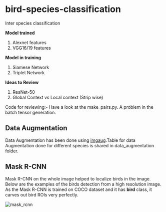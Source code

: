 # bird-species-classification
Inter species classification

**Model trained**
1) Alexnet features
2) VGG16/19 features

**Model in training**
1) Siamese Network
2) Triplet Network

**Ideas to Review**
1) ResNet-50 
2) Global Context vs Local context (Strip wise)

Code for reviewing:- 
Have a look at the make_pairs.py. A problem in the batch tensor generation.

## Data Augmentation
Data Augmentation has been done using [imgaug](https://imgaug.readthedocs.io/en/latest/source/augmenters.html#affine).Table for data Augmentation done for different species is shared in data_augmentation folder.


## Mask R-CNN
Mask R-CNN on the whole image helped to localize birds in the image. Below are the examples of the birds detection from a high resolution image. As the Mask R-CNN is trained on COCO dataset and it has **bird** class, it carves out bird ROIs very perfectly.

![mask_rcnn](https://user-images.githubusercontent.com/22872200/45112827-5b385880-b166-11e8-94c1-8d42edb4a2c6.jpg)
